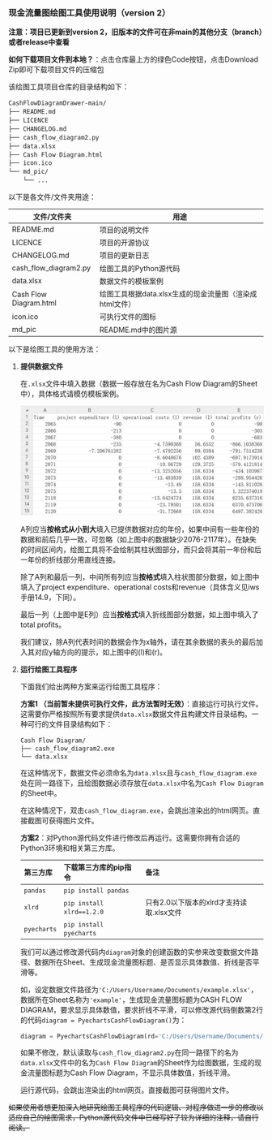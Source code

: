 ### 现金流量图绘图工具使用说明（version 2）

**注意：项目已更新到version 2，旧版本的文件可在非main的其他分支（branch）或者release中查看**

**如何下载项目文件到本地？**：点击仓库最上方的绿色Code按钮，点击Download Zip即可下载项目文件的压缩包

该绘图工具项目仓库的目录结构如下：

```bash
CashFlowDiagramDrawer-main/
├── README.md
├── LICENCE
├── CHANGELOG.md
├── cash_flow_diagram2.py
├── data.xlsx
├── Cash Flow Diagram.html
├── icon.ico
└── md_pic/
    └── ...
```

以下是各文件/文件夹用途：

| 文件/文件夹                     | 用途                                                   |
| ------------------------------ | ------------------------------------------------------ |
| README.md                      | 项目的说明文件                                          |
| LICENCE                        | 项目的开源协议                                          |
| CHANGELOG.md                   | 项目的更新日志                                          |
| cash_flow_diagram2.py          | 绘图工具的Python源代码                                   |
| data.xlsx                      | 数据文件的模板案例                                       |
| Cash Flow Diagram.html         | 绘图工具根据data.xlsx生成的现金流量图（渲染成html文件）    |
| icon.ico                       | 可执行文件的图标                                         |
| md_pic                         | README.md中的图片源                                     |

以下是绘图工具的使用方法：

1. **提供数据文件**

   在`.xlsx`文件中填入数据（数据一般存放在名为Cash Flow Diagram的Sheet中），具体格式请模仿模板案例。

   <img src="md_pic/data.png" alt="img" style="zoom:50%;" />

   A列应当**按格式从小到大**填入已提供数据对应的年份，如果中间有一些年份的数据和前后几乎一致，可忽略（如上图中的数据缺少2076-2117年）。在缺失的时间区间内，绘图工具将不会绘制其柱状图部分，而只会将其前一年份和后一年份的折线部分用直线连接。

   除了A列和最后一列，中间所有列应当**按格式**填入柱状图部分数据，如上图中填入了project expenditure、operational costs和revenue（具体含义见iws手册14.9，下同）。

   最后一列（上图中是E列）应当**按格式**填入折线图部分数据，如上图中填入了total profits。

   我们建议，除A列代表时间的数据会作为x轴外，请在其余数据的表头的最后加入其对应y轴方向的提示，如上图中的(l)和(r)。

2. **运行绘图工具程序**

   下面我们给出两种方案来运行绘图工具程序：

   **方案1 （当前暂未提供可执行文件，此方法暂时无效）**：直接运行可执行文件。这需要你严格按照所有要求提供`data.xlsx`数据文件且构建文件目录结构。一种可行的文件目录结构如下：

   ```dash
   Cash Flow Diagram/
   ├── cash_flow_diagram2.exe
   └── data.xlsx
   ```

   在这种情况下，数据文件必须命名为`data.xlsx`且与`cash_flow_diagram.exe`处在同一路径下，且绘图数据必须存放在`data.xlsx`中名为`Cash Flow Diagram`的Sheet中。

   在这种情况下，双击`cash_flow_diagram.exe`，会跳出渲染出的html网页。直接截图可获得图片文件。

   **方案2**：对Python源代码文件进行修改后再运行。这需要你拥有合适的Python3环境和相关第三方库。

   | 第三方库     | 下载第三方库的pip指令     | 备注                                     |
   | ------------ | ------------------------- | ---------------------------------------- |
   | `pandas`     | `pip install pandas`      |                                          |
   | `xlrd`       | `pip install xlrd==1.2.0` | 只有2.0以下版本的xlrd才支持读取.xlsx文件 |
   | `pyecharts`  | `pip install pyecharts`   |                                          |

   我们可以通过修改源代码内`diagram`对象的创建函数的实参来改变数据文件路径、数据所在Sheet、生成现金流量图标题、是否显示具体数值、折线是否平滑等。

   如，设定数据文件路径为`'C:/Users/Username/Documents/example.xlsx'`，数据所在Sheet名称为`'example'`，生成现金流量图标题为CASH FLOW DIAGRAM，要求显示具体数值，要求折线不平滑，可以修改源代码倒数第2行的代码`diagram = PyechartsCashFlowDiagram()`为：

   ```python
   diagram = PyechartsCashFlowDiagram(rd='C:/Users/Username/Documents/example.xlsx', sheet_name='example', title='CASH FLOW DIAGRAM', show_figure=True, smooth=False)
   ```

   如果不修改，默认读取与`cash_flow_diagram2.py`在同一路径下的名为`data.xlsx`文件中的名为`Cash Flow Diagram`的Sheet作为绘图数据，生成的现金流量图标题为Cash Flow Diagram，不显示具体数值，折线平滑。

   运行源代码，会跳出渲染出的html网页。直接截图可获得图片文件。

~~如果使用者想更加深入地研究绘图工具程序的代码逻辑、对程序做进一步的修改以适应自己的绘图需求，Python源代码文件中已经写好了较为详细的注释，请自行阅读。~~

